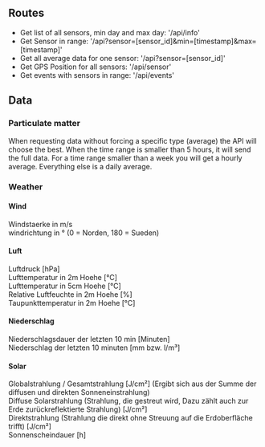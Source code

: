 ## Routes ##
* Get list of all sensors, min day and max day: '/api/info'
* Get Sensor in range: '/api?sensor=[sensor_id]&min=[timestamp]&max=[timestamp]'
* Get all average data for one sensor: '/api?sensor=[sensor_id]'
* Get GPS Position for all sensors: '/api/sensor'
* Get events with sensors in range: '/api/events'

## Data ##
### Particulate matter ###
When requesting data without forcing a specific type (average) the API will choose the best.
When the time range is smaller than 5 hours, it will send the full data. For a time range smaller than a week you will get a hourly average. Everything else is a daily average.

### Weather ###
#### Wind ####
Windstaerke in m/s  
windrichtung in ° (0 = Norden, 180 = Sueden)

#### Luft ####
Luftdruck [hPa]  
Lufttemperatur in 2m Hoehe [°C]  
Lufttemperatur in 5cm Hoehe [°C]  
Relative Luftfeuchte in 2m Hoehe [%]  
Taupunkttemperatur in 2m Hoehe [°C]

#### Niederschlag ####
Niederschlagsdauer der letzten 10 min [Minuten]  
Niederschlag der letzten 10 minuten [mm bzw. l/m³]

#### Solar ####
Globalstrahlung / Gesamtstrahlung [J/cm²] (Ergibt sich aus der Summe der diffusen und direkten Sonneneinstrahlung)  
Diffuse Solarstrahlung (Strahlung, die gestreut wird, Dazu zählt auch zur Erde zurückreflektierte Strahlung) [J/cm²]  
Direktstrahlung (Strahlung die direkt ohne Streuung auf die Erdoberfläche trifft) [J/cm²]  
Sonnenscheindauer [h]
